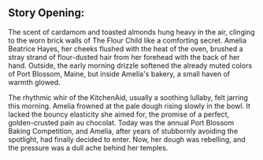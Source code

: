 ## Story Opening:

The scent of cardamom and toasted almonds hung heavy in the air, clinging to the worn brick walls of The Flour Child like a comforting secret. Amelia Beatrice Hayes, her cheeks flushed with the heat of the oven, brushed a stray strand of flour-dusted hair from her forehead with the back of her hand. Outside, the early morning drizzle softened the already muted colors of Port Blossom, Maine, but inside Amelia's bakery, a small haven of warmth glowed.

The rhythmic whir of the KitchenAid, usually a soothing lullaby, felt jarring this morning. Amelia frowned at the pale dough rising slowly in the bowl. It lacked the bouncy elasticity she aimed for, the promise of a perfect, golden-crusted pain au chocolat. Today was the annual Port Blossom Baking Competition, and Amelia, after years of stubbornly avoiding the spotlight, had finally decided to enter. Now, her dough was rebelling, and the pressure was a dull ache behind her temples.
